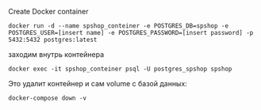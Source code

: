 Create Docker container
```shell
docker run -d --name spshop_conteiner -e POSTGRES_DB=spshop -e POSTGRES_USER=[insert name] -e POSTGRES_PASSWORD=[insert password] -p 5432:5432 postgres:latest
```

заходим внутрь контейнера
```shell
docker exec -it spshop_conteiner psql -U postgres_spshop spshop
```

Это удалит контейнер и сам volume с базой данных:
```shell
docker-compose down -v
```
